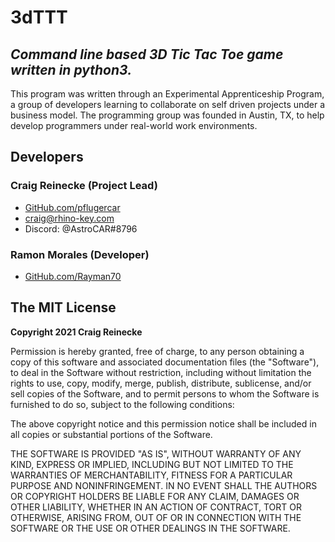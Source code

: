 # **3dTTT**
## *Command line based 3D Tic Tac Toe game written in python3.*

This program was written through an Experimental Apprenticeship Program, a group of developers learning to collaborate on self driven projects under a business model.  The programming group was founded in Austin, TX, to help develop programmers under real-world work environments.

## **Developers**

### Craig Reinecke (Project Lead)
* [GitHub.com/pflugercar](https://github.com/pflugercar)
* <craig@rhino-key.com> 
* Discord: @AstroCAR#8796

### Ramon Morales (Developer)
* [GitHub.com/Rayman70](https://github.com/Rayman70)

## **The MIT License**

**Copyright 2021 Craig Reinecke**

Permission is hereby granted, free of charge, to any person obtaining a copy of this software and associated documentation files (the "Software"), to deal in the Software without restriction, including without limitation the rights to use, copy, modify, merge, publish, distribute, sublicense, and/or sell copies of the Software, and to permit persons to whom the Software is furnished to do so, subject to the following conditions:

The above copyright notice and this permission notice shall be included in all copies or substantial portions of the Software.

THE SOFTWARE IS PROVIDED "AS IS", WITHOUT WARRANTY OF ANY KIND, EXPRESS OR IMPLIED, INCLUDING BUT NOT LIMITED TO THE WARRANTIES OF MERCHANTABILITY, FITNESS FOR A PARTICULAR PURPOSE AND NONINFRINGEMENT. IN NO EVENT SHALL THE AUTHORS OR COPYRIGHT HOLDERS BE LIABLE FOR ANY CLAIM, DAMAGES OR OTHER LIABILITY, WHETHER IN AN ACTION OF CONTRACT, TORT OR OTHERWISE, ARISING FROM, OUT OF OR IN CONNECTION WITH THE SOFTWARE OR THE USE OR OTHER DEALINGS IN THE SOFTWARE.
